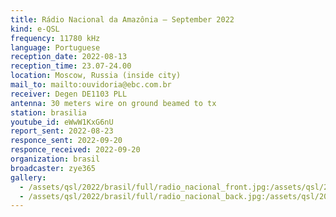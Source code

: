 ```yaml
---
title: Rádio Nacional da Amazônia — September 2022
kind: e-QSL
frequency: 11780 kHz
language: Portuguese
reception_date: 2022-08-13
reception_time: 23.07-24.00
location: Moscow, Russia (inside city)
mail_to: mailto:ouvidoria@ebc.com.br
receiver: Degen DE1103 PLL
antenna: 30 meters wire on ground beamed to tx
station: brasilia 
youtube_id: eWwW1KxG6nU 
report_sent: 2022-08-23
responce_sent: 2022-09-20
responce_received: 2022-09-20
organization: brasil
broadcaster: zye365
gallery:
  - /assets/qsl/2022/brasil/full/radio_nacional_front.jpg:/assets/qsl/2022/brasil/small/radio_nacional_front.jpg
  - /assets/qsl/2022/brasil/full/radio_nacional_back.jpg:/assets/qsl/2022/brasil/small/radio_nacional_back.jpg
---
```

